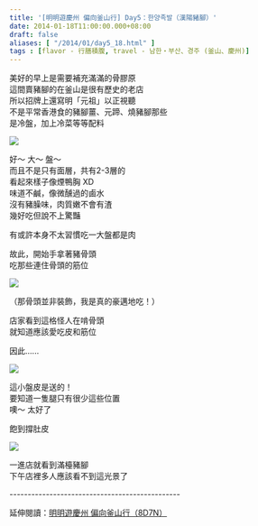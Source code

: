 ```yaml
---
title: '[明明遊慶州 偏向釜山行] Day5：한양족발（漢陽豬腳）'
date: 2014-01-18T11:00:00.000+08:00
draft: false
aliases: [ "/2014/01/day5_18.html" ]
tags : [flavor - 行膳積腹, travel - 남한・부산、경주 (釜山、慶州)]
---
```


美好的早上是需要補充滿滿的骨膠原  
這間賣豬腳的在釜山是很有歷史的老店  
所以招牌上還寫明「元祖」以正視聽  
不是平常香港食的豬腳薑、元蹄、燒豬腳那些  
是冷盤，加上冷菜等等配料  

![](/images/busanjj5a.jpg)

好～ 大～ 盤～  
而且不是只有面層，共有2-3層的  
看起來樣子像煙鴨胸 XD  
味道不鹹，像微醺過的鹵水  
沒有豬臊味，肉質嫩不會有渣  
幾好吃但說不上驚豔  
  
有或許本身不太習慣吃一大盤都是肉  
  
故此，開始手拿著豬骨頭  
吃那些連住骨頭的筋位  

![](/images/busanjj5a1.jpg)

（那骨頭並非裝飾，我是真的豪邁地吃！）  
  
店家看到這格怪人在啃骨頭  
就知道應該愛吃皮和筋位  
  
因此......  

![](/images/busanjj5a2.jpg)

這小盤皮是送的！  
要知道一隻腿只有很少這些位置  
噢～ 太好了  
  
飽到撐肚皮  

![](/images/busanjj5a3.jpg)

一進店就看到滿檯豬腳  
下午店裡多人應該看不到這光景了  
  
\-----------------------------------------------  
  
延伸閱讀：[明明遊慶州 偏向釜山行（8D7N）](https://hidie.net/busanjj8d7n/)

